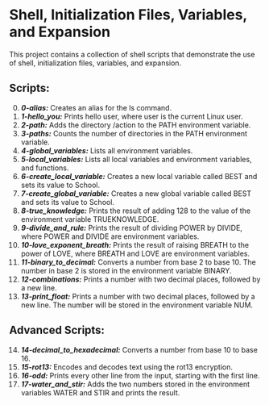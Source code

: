 # Shell, Initialization Files, Variables, and Expansion
This project contains a collection of shell scripts that demonstrate the use of shell, initialization files, variables, and expansion.

## Scripts:
0. ***0-alias:*** Creates an alias for the ls command.
1. ***1-hello_you:*** Prints hello user, where user is the current Linux user.
2. ***2-path:*** Adds the directory /action to the PATH environment variable.
3. ***3-paths:*** Counts the number of directories in the PATH environment variable.
4. ***4-global_variables:*** Lists all environment variables.
5. ***5-local_variables:*** Lists all local variables and environment variables, and functions.
6. ***6-create_local_variable:*** Creates a new local variable called BEST and sets its value to School.
7. ***7-create_global_variable:*** Creates a new global variable called BEST and sets its value to School.
8. ***8-true_knowledge:*** Prints the result of adding 128 to the value of the environment variable TRUEKNOWLEDGE.
9. ***9-divide_and_rule:*** Prints the result of dividing POWER by DIVIDE, where POWER and DIVIDE are environment variables.
10. ***10-love_exponent_breath:*** Prints the result of raising BREATH to the power of LOVE, where BREATH and LOVE are environment variables.
11. ***11-binary_to_decimal:*** Converts a number from base 2 to base 10. The number in base 2 is stored in the environment variable BINARY.
12. ***12-combinations:*** Prints a number with two decimal places, followed by a new line.
13. ***13-print_float:*** Prints a number with two decimal places, followed by a new line. The number will be stored in the environment variable NUM.

## Advanced Scripts:
14. ***14-decimal_to_hexadecimal:*** Converts a number from base 10 to base 16.
15. ***15-rot13:*** Encodes and decodes text using the rot13 encryption. 
16. ***16-odd:*** Prints every other line from the input, starting with the first line.
17. ***17-water_and_stir:***  Adds the two numbers stored in the environment variables WATER and STIR and prints the result.

